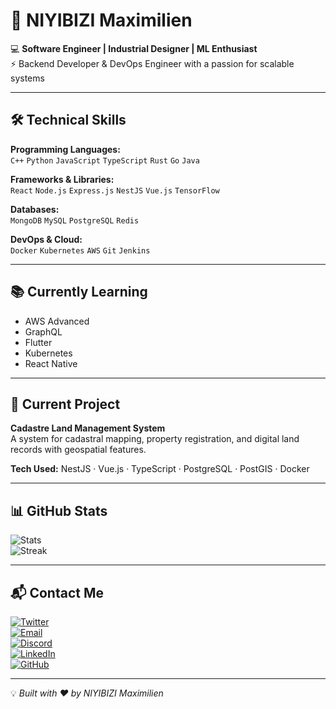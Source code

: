 # 👋 NIYIBIZI Maximilien  

💻 **Software Engineer | Industrial Designer | ML Enthusiast**  
⚡ Backend Developer & DevOps Engineer with a passion for scalable systems  

---

## 🛠️ Technical Skills  

**Programming Languages:**  
`C++` `Python` `JavaScript` `TypeScript` `Rust` `Go` `Java`  

**Frameworks & Libraries:**  
`React` `Node.js` `Express.js` `NestJS` `Vue.js` `TensorFlow`  

**Databases:**  
`MongoDB` `MySQL` `PostgreSQL` `Redis`  

**DevOps & Cloud:**  
`Docker` `Kubernetes` `AWS` `Git` `Jenkins`  

---

## 📚 Currently Learning  
- AWS Advanced  
- GraphQL  
- Flutter  
- Kubernetes  
- React Native  

---

## 🚀 Current Project  
**Cadastre Land Management System**  
A system for cadastral mapping, property registration, and digital land records with geospatial features.  

**Tech Used:** NestJS · Vue.js · TypeScript · PostgreSQL · PostGIS · Docker  

---

## 📊 GitHub Stats  
![Stats](https://github-readme-stats.vercel.app/api?username=niyibizimaximilien&show_icons=true&theme=tokyonight)  
![Streak](https://github-readme-streak-stats.herokuapp.com/?user=niyibizimaximilien&theme=tokyonight)  

---

## 📬 Contact Me  
[![Twitter](https://img.shields.io/badge/Twitter-1DA1F2?logo=twitter&logoColor=white)](https://x.com/wamukapo)  
[![Email](https://img.shields.io/badge/Email-D14836?logo=gmail&logoColor=white)](mailto:niyibizimaximilien)  
[![Discord](https://img.shields.io/badge/Discord-5865F2?logo=discord&logoColor=white)](https://discord.gg/maximmilien_69102)  
[![LinkedIn](https://img.shields.io/badge/LinkedIn-0077B5?logo=linkedin&logoColor=white)](https://linkedin.com/in/maximilien-niyibizi)  
[![GitHub](https://img.shields.io/badge/GitHub-181717?logo=github&logoColor=white)](https://github.com/niyibizimaximilien)  

---

💡 *Built with ❤️ by NIYIBIZI Maximilien*  
